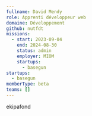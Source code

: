 ```yaml
---
fullname: David Mendy
role: Apprenti développeur web
domaine: Développement
github: nutfdt
missions:
  - start: 2023-09-04
    end: 2024-08-30
    status: admin
    employer: MIOM
    startups:
      - basegun
startups:
  - basegun
memberType: beta
teams: []
---
```

ekipafond